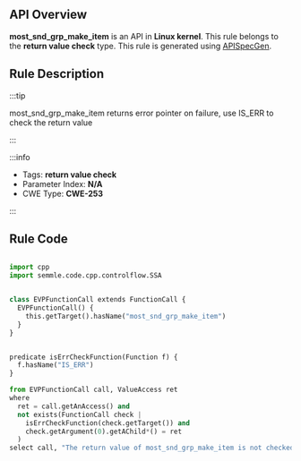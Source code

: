 ---
---


## API Overview
**most_snd_grp_make_item** is an API in **Linux kernel**. This rule belongs to the **return value check** type. This rule is generated using [APISpecGen](../../tools/APISpecGen).
## Rule Description

:::tip

most_snd_grp_make_item returns error pointer on failure, use IS_ERR to check the return value

:::

:::info

- Tags: **return value check**
- Parameter Index: **N/A**
- CWE Type: **CWE-253**

:::

## Rule Code
```python

import cpp
import semmle.code.cpp.controlflow.SSA


class EVPFunctionCall extends FunctionCall {
  EVPFunctionCall() {
    this.getTarget().hasName("most_snd_grp_make_item")
  }
}


predicate isErrCheckFunction(Function f) {
  f.hasName("IS_ERR") 
}

from EVPFunctionCall call, ValueAccess ret
where
  ret = call.getAnAccess() and
  not exists(FunctionCall check |
    isErrCheckFunction(check.getTarget()) and
    check.getArgument(0).getAChild*() = ret
  )
select call, "The return value of most_snd_grp_make_item is not checked with IS_ERR."
    
```